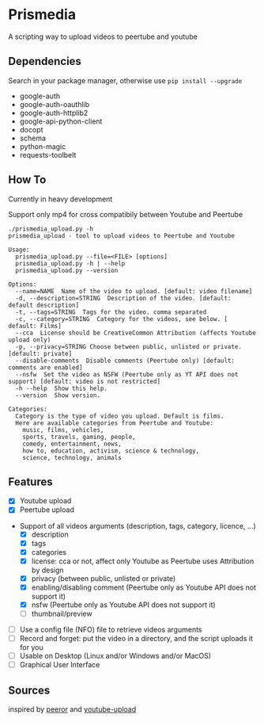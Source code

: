 # Prismedia

A scripting way to upload videos to peertube and youtube

## Dependencies
Search in your package manager, otherwise use ``pip install --upgrade``
 - google-auth
 - google-auth-oauthlib
 - google-auth-httplib2
 - google-api-python-client
 - docopt
 - schema
 - python-magic
 - requests-toolbelt

## How To
Currently in heavy development

Support only mp4 for cross compatibily between Youtube and Peertube

```
./prismedia_upload.py -h
prismedia_upload - tool to upload videos to Peertube and Youtube

Usage:
  prismedia_upload.py --file=<FILE> [options]
  prismedia_upload.py -h | --help
  prismedia_upload.py --version

Options:
  --name=NAME  Name of the video to upload. [default: video filename]
  -d, --description=STRING  Description of the video. [default: default description]
  -t, --tags=STRING  Tags for the video. comma separated
  -c, --category=STRING  Category for the videos, see below. [ default: Films]
  --cca  License should be CreativeCommon Attribution (affects Youtube upload only)
  -p, --privacy=STRING Choose between public, unlisted or private. [default: private]
  --disable-comments  Disable comments (Peertube only) [default: comments are enabled]
  --nsfw  Set the video as NSFW (Peertube only as YT API does not support) [default: video is not restricted]
  -h --help  Show this help.
  --version  Show version.

Categories:
  Category is the type of video you upload. Default is films.
  Here are available categories from Peertube and Youtube:
    music, films, vehicles,
    sports, travels, gaming, people,
    comedy, entertainment, news,
    how to, education, activism, science & technology,
    science, technology, animals
```

## Features

- [x] Youtube upload
- [x] Peertube upload
- Support of all videos arguments (description, tags, category, licence, ...)
  - [x] description
  - [x] tags
  - [x] categories
  - [x] license: cca or not, affect only Youtube as Peertube uses Attribution by design
  - [x] privacy (between public, unlisted or private)
  - [x] enabling/disabling comment (Peertube only as Youtube API does not support it)
  - [x] nsfw (Peertube only as Youtube API does not support it)
  - [ ] thumbnail/preview
- [ ] Use a config file (NFO) file to retrieve videos arguments
- [ ] Record and forget: put the video in a directory, and the script uploads it for you
- [ ] Usable on Desktop (Linux and/or Windows and/or MacOS)
- [ ] Graphical User Interface

## Sources 
inspired by [peeror](https://git.drycat.fr/rigelk/Peeror) and [youtube-upload](https://github.com/tokland/youtube-upload)